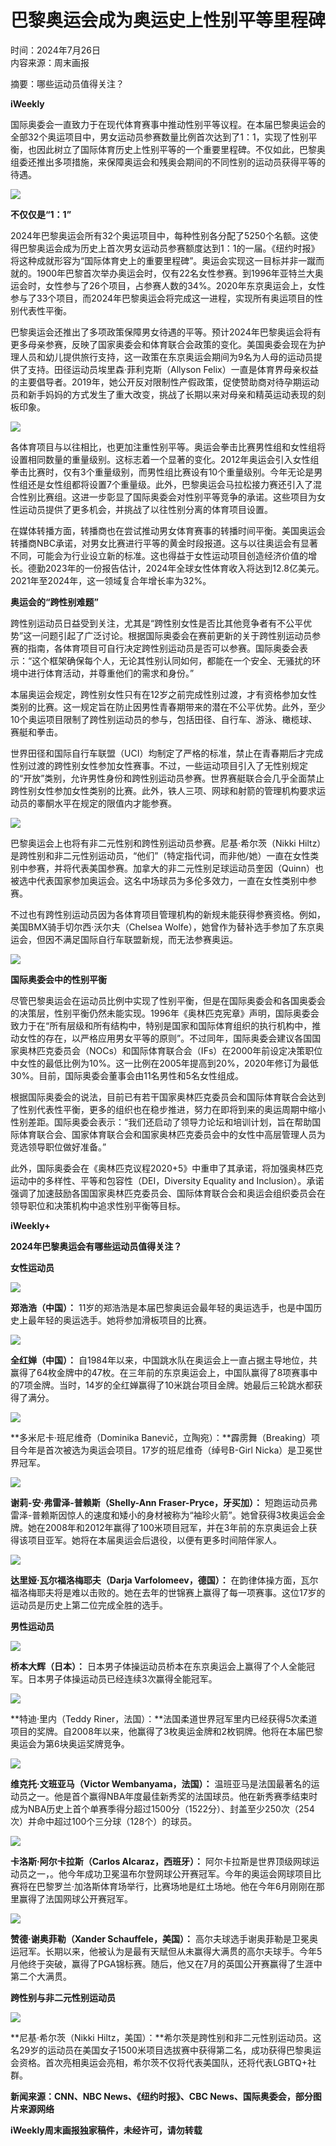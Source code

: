 # 巴黎奥运会成为奥运史上性别平等里程碑

时间：2024年7月26日  
内容来源：周末画报  

摘要：哪些运动员值得关注？

**iWeekly**

国际奥委会一直致力于在现代体育赛事中推动性别平等议程。在本届巴黎奥运会的全部32个奥运项目中，男女运动员参赛数量比例首次达到了1：1，实现了性别平衡，也因此树立了国际体育历史上性别平等的一个重要里程碑。不仅如此，巴黎奥组委还推出多项措施，来保障奥运会和残奥会期间的不同性别的运动员获得平等的待遇。

![](https://alicdn.iweeklyapp.com/upload/image/114/20240726/1721984030358463.jpg)

**不仅仅是“1：1”**

2024年巴黎奥运会所有32个奥运项目中，每种性别各分配了5250个名额。这使得巴黎奥运会成为历史上首次男女运动员参赛额度达到1：1的一届。《纽约时报》将这种成就形容为“国际体育史上的重要里程碑”。奥运会实现这一目标并非一蹴而就的。1900年巴黎首次举办奥运会时，仅有22名女性参赛。到1996年亚特兰大奥运会时，女性参与了26个项目，占参赛人数的34%。2020年东京奥运会上，女性参与了33个项目，而2024年巴黎奥运会将完成这一进程，实现所有奥运项目的性别代表性平衡。

巴黎奥运会还推出了多项政策保障男女待遇的平等。预计2024年巴黎奥运会将有更多母亲参赛，反映了国家奥委会和体育联合会政策的变化。美国奥委会现在为护理人员和幼儿提供旅行支持，这一政策在东京奥运会期间为9名为人母的运动员提供了支持。田径运动员埃里森·菲利克斯（Allyson Felix）一直是体育界母亲权益的主要倡导者。2019年，她公开反对限制性产假政策，促使赞助商对待孕期运动员和新手妈妈的方式发生了重大改变，挑战了长期以来对母亲和精英运动表现的刻板印象。

![](https://alicdn.iweeklyapp.com/upload/image/114/20240726/1721984039998766.jpg)

各体育项目与以往相比，也更加注重性别平等。奥运会拳击比赛男性组和女性组将设置相同数量的重量级别。这标志着一个显著的变化。2012年奥运会引入女性组拳击比赛时，仅有3个重量级别，而男性组比赛设有10个重量级别。今年无论是男性组还是女性组都将设置7个重量级。此外，巴黎奥运会马拉松接力赛还引入了混合性别比赛组。这进一步彰显了国际奥委会对性别平等竞争的承诺。这些项目为女性运动员提供了更多机会，并挑战了以往性别分离的体育项目设置。

在媒体转播方面，转播商也在尝试推动男女体育赛事的转播时间平衡。美国奥运会转播商NBC承诺，对男女比赛进行平等的黄金时段报道。这与以往奥运会有显著不同，可能会为行业设立新的标准。这也得益于女性运动项目创造经济价值的增长。德勤2023年的一份报告估计，2024年全球女性体育收入将达到12.8亿美元。2021年至2024年，这一领域复合年增长率为32%。

**奥运会的“跨性别难题”**

跨性别运动员日益受到关注，尤其是“跨性别女性是否比其他竞争者有不公平优势”这一问题引起了广泛讨论。根据国际奥委会在赛前更新的关于跨性别运动员参赛的指南，各体育项目可自行决定跨性别运动员是否可以参赛。国际奥委会表示：“这个框架确保每个人，无论其性别认同如何，都能在一个安全、无骚扰的环境中进行体育活动，并尊重他们的需求和身份。”

本届奥运会规定，跨性别女性只有在12岁之前完成性别过渡，才有资格参加女性类别的比赛。这一规定旨在防止因男性青春期带来的潜在不公平优势。此外，至少10个奥运项目限制了跨性别运动员的参与，包括田径、自行车、游泳、橄榄球、赛艇和拳击。

世界田径和国际自行车联盟（UCI）均制定了严格的标准，禁止在青春期后才完成性别过渡的跨性别女性参加女性赛事。不过，一些运动项目引入了无性别规定的“开放”类别，允许男性身份和跨性别运动员参赛。世界赛艇联合会几乎全面禁止跨性别女性参加女性类别的比赛。此外，铁人三项、网球和射箭的管理机构要求运动员的睾酮水平在规定的限值内才能参赛。

![](https://alicdn.iweeklyapp.com/upload/image/114/20240726/1721984055961031.jpeg)

巴黎奥运会上也将有非二元性别和跨性别运动员参赛。尼基·希尔茨（Nikki Hiltz）是跨性别和非二元性别运动员，“他们”（特定指代词，而非他/她）一直在女性类别中参赛，并将代表美国参赛。加拿大的非二元性别足球运动员奎因（Quinn）也被选中代表国家参加奥运会。这名中场球员为多伦多效力，一直在女性类别中参赛。

不过也有跨性别运动员因为各体育项目管理机构的新规未能获得参赛资格。例如，美国BMX骑手切尔西·沃尔夫（Chelsea Wolfe），她曾作为替补选手参加了东京奥运会，但因不满足国际自行车联盟新规，而无法参赛奥运。

![](https://alicdn.iweeklyapp.com/upload/image/114/20240726/1721984067347123.jpg)

**国际奥委会中的性别平衡**

尽管巴黎奥运会在运动员比例中实现了性别平衡，但是在国际奥委会和各国奥委会的决策层，性别平衡仍然未能实现。1996年《奥林匹克宪章》声明，国际奥委会致力于在“所有层级和所有结构中，特别是国家和国际体育组织的执行机构中，推动女性的存在，以严格应用男女平等的原则”。不过同年，国际奥委会建议各国国家奥林匹克委员会（NOCs）和国际体育联合会（IFs）在2000年前设定决策职位中女性的最低比例为10%。这一比例在2005年提高到20%，2020年修订为最低30%。目前，国际奥委会董事会由11名男性和5名女性组成。

根据国际奥委会的说法，目前已有若干国家奥林匹克委员会和国际体育联合会达到了性别代表性平衡，更多的组织也在稳步推进，努力在即将到来的奥运周期中缩小性别差距。国际奥委会表示：“我们还启动了领导力论坛和培训计划，旨在帮助国际体育联合会、国家体育联合会和国家奥林匹克委员会中的女性中高层管理人员为竞选领导职位做好准备。”

此外，国际奥委会在《奥林匹克议程2020+5》中重申了其承诺，将加强奥林匹克运动中的多样性、平等和包容性（DEI，Diversity Equality and Inclusion）。承诺强调了加速鼓励各国国家奥林匹克委员会、国际体育联合会和奥运会组织委员会在领导职位和决策机构中追求性别平衡等目标。

**iWeekly+**

**2024年巴黎奥运会有哪些运动员值得关注？**

**女性运动员**

![](https://alicdn.iweeklyapp.com/upload/image/114/20240726/1721984091173244.jpg)

**郑浩浩（中国）：** 11岁的郑浩浩是本届巴黎奥运会最年轻的奥运选手，也是中国历史上最年轻的奥运选手。她将参加滑板项目的比赛。

![](https://alicdn.iweeklyapp.com/upload/image/114/20240726/1721984106132739.jpg)

**全红婵（中国）：** 自1984年以来，中国跳水队在奥运会上一直占据主导地位，共赢得了64枚金牌中的47枚。在三年前的东京奥运会上，中国队赢得了8项赛事中的7项金牌。当时，14岁的全红婵赢得了10米跳台项目金牌。她最后三轮跳水都获得了满分。

![](https://alicdn.iweeklyapp.com/upload/image/114/20240726/1721984147751821.jpg)

**多米尼卡·班尼维奇（Dominika Banevič，立陶宛）：**霹雳舞（Breaking）项目今年是首次被选为奥运会项目。17岁的班尼维奇（绰号B-Girl Nicka）是卫冕世界冠军。

![](https://alicdn.iweeklyapp.com/upload/image/114/20240726/1721984156113866.jpg)

**谢莉-安·弗雷泽-普赖斯（Shelly-Ann Fraser-Pryce，牙买加）：** 短跑运动员弗雷泽-普赖斯因惊人的速度和矮小的身材被称为“袖珍火箭”。她曾获得3枚奥运会金牌。她在2008年和2012年赢得了100米项目冠军，并在3年前的东京奥运会上获得该项目亚军。她将在本届奥运会后退役，以便有更多时间陪伴家人。

![](https://alicdn.iweeklyapp.com/upload/image/114/20240726/1721984168355786.jpg)

**达里娅·瓦尔福洛梅耶夫（Darja Varfolomeev，德国）：** 在韵律体操方面，瓦尔福洛梅耶夫将是难以击败的。她在去年的世锦赛上赢得了每一项赛事。这位17岁的运动员是历史上第二位完成全胜的选手。

**男性运动员**

![](https://alicdn.iweeklyapp.com/upload/image/114/20240726/1721984178151365.jpg)

**桥本大辉（日本）：** 日本男子体操运动员桥本在东京奥运会上赢得了个人全能冠军。日本男子体操运动员已经连续3次赢得全能冠军。

![](https://alicdn.iweeklyapp.com/upload/image/114/20240726/1721984188548687.jpg)

**特迪·里内（Teddy Riner，法国）：**法国柔道世界冠军里内已经获得5次柔道项目的奖牌。自2008年以来，他赢得了3枚奥运金牌和2枚铜牌。他将在本届巴黎奥运会为第6块奥运奖牌竞争。

![](https://alicdn.iweeklyapp.com/upload/image/114/20240726/1721984274472974.jpg)

**维克托·文班亚马（Victor Wembanyama，法国）：** 温班亚马是法国最著名的运动员之一。他是首个赢得NBA年度最佳新秀奖的法国球员。他在新秀赛季结束时成为NBA历史上首个单赛季得分超过1500分（1522分）、封盖至少250次（254次）并命中超过100个三分球（128个）的球员。

![](https://alicdn.iweeklyapp.com/upload/image/114/20240726/1721984226910565.jpg)

**卡洛斯·阿尔卡拉斯（Carlos Alcaraz，西班牙）：** 阿尔卡拉斯是世界顶级网球运动员之一，。他今年成功卫冕温布尔登网球公开赛冠军。今年的奥运会网球项目比赛将在巴黎罗兰·加洛斯体育场举行，比赛场地是红土场地。他在今年6月刚刚在那里赢得了法国网球公开赛冠军。

![](https://alicdn.iweeklyapp.com/upload/image/114/20240726/1721984236502396.jpg)

**赞德·谢奥菲勒（Xander Schauffele，美国）：** 高尔夫球选手谢奥菲勒是卫冕奥运冠军。长期以来，他被认为是最有天赋但从未赢得大满贯的高尔夫球手。今年5月他终于突破，赢得了PGA锦标赛。随后，他又在7月的英国公开赛赢得了生涯中第二个大满贯。

**跨性别与非二元性别运动员**

![](https://alicdn.iweeklyapp.com/upload/image/114/20240726/1721984249803650.jpeg)

**尼基·希尔茨（Nikki Hiltz，美国）：**希尔茨是跨性别和非二元性别运动员。这名29岁的运动员在美国女子1500米项目选拔赛中获得第二名，成功获得巴黎奥运会资格。首次亮相奥运会亮相，希尔茨不仅将代表美国队，还将代表LGBTQ+社群。

**新闻来源：CNN、NBC News、《纽约时报》、CBC News、国际奥委会，部分图片来源网络**  

**iWeekly周末画报独家稿件，未经许可，请勿转载**